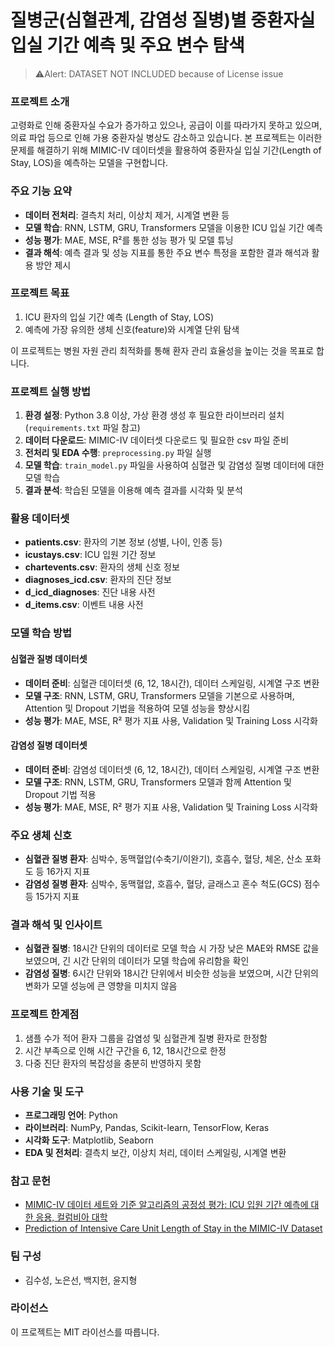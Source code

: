 # 질병군(심혈관계, 감염성 질병)별 중환자실 입실 기간 예측 및 주요 변수 탐색
> ⚠️Alert: DATASET NOT INCLUDED because of License issue

### 프로젝트 소개

고령화로 인해 중환자실 수요가 증가하고 있으나, 공급이 이를 따라가지 못하고 있으며, 의료 파업 등으로 인해 가용 중환자실 병상도 감소하고 있습니다. 본 프로젝트는 이러한 문제를 해결하기 위해 MIMIC-IV 데이터셋을 활용하여 중환자실 입실 기간(Length of Stay, LOS)을 예측하는 모델을 구현합니다.

### 주요 기능 요약

- **데이터 전처리**: 결측치 처리, 이상치 제거, 시계열 변환 등
- **모델 학습**: RNN, LSTM, GRU, Transformers 모델을 이용한 ICU 입실 기간 예측
- **성능 평가**: MAE, MSE, R²를 통한 성능 평가 및 모델 튜닝
- **결과 해석**: 예측 결과 및 성능 지표를 통한 주요 변수 특정을 포함한 결과 해석과 활용 방안 제시

### 프로젝트 목표

1. ICU 환자의 입실 기간 예측 (Length of Stay, LOS)
2. 예측에 가장 유의한 생체 신호(feature)와 시계열 단위 탐색

이 프로젝트는 병원 자원 관리 최적화를 통해 환자 관리 효율성을 높이는 것을 목표로 합니다.

### 프로젝트 실행 방법

1. **환경 설정**: Python 3.8 이상, 가상 환경 생성 후 필요한 라이브러리 설치 (`requirements.txt` 파일 참고)
2. **데이터 다운로드**: MIMIC-IV 데이터셋 다운로드 및 필요한 csv 파일 준비
3. **전처리 및 EDA 수행**: `preprocessing.py` 파일 실행
4. **모델 학습**: `train_model.py` 파일을 사용하여 심혈관 및 감염성 질병 데이터에 대한 모델 학습
5. **결과 분석**: 학습된 모델을 이용해 예측 결과를 시각화 및 분석
    
### 활용 데이터셋

- **patients.csv**: 환자의 기본 정보 (성별, 나이, 인종 등)
- **icustays.csv**: ICU 입원 기간 정보
- **chartevents.csv**: 환자의 생체 신호 정보
- **diagnoses_icd.csv**: 환자의 진단 정보
- **d_icd_diagnoses**: 진단 내용 사전
- **d_items.csv**: 이벤트 내용 사전

### 모델 학습 방법

#### 심혈관 질병 데이터셋

- **데이터 준비**: 심혈관 데이터셋 (6, 12, 18시간), 데이터 스케일링, 시계열 구조 변환
- **모델 구조**: RNN, LSTM, GRU, Transformers  모델을 기본으로 사용하며, Attention 및 Dropout 기법을 적용하여 모델 성능을 향상시킴
- **성능 평가**: MAE, MSE, R² 평가 지표 사용, Validation 및 Training Loss 시각화

#### 감염성 질병 데이터셋

- **데이터 준비**: 감염성 데이터셋 (6, 12, 18시간), 데이터 스케일링, 시계열 구조 변환
- **모델 구조**: RNN, LSTM, GRU, Transformers 모델과 함께 Attention 및 Dropout 기법 적용
- **성능 평가**: MAE, MSE, R² 평가 지표 사용, Validation 및 Training Loss 시각화

### 주요 생체 신호

- **심혈관 질병 환자**: 심박수, 동맥혈압(수축기/이완기), 호흡수, 혈당, 체온, 산소 포화도 등 16가지 지표
- **감염성 질병 환자**: 심박수, 동맥혈압, 호흡수, 혈당, 글래스고 혼수 척도(GCS) 점수 등 15가지 지표

### 결과 해석 및 인사이트

- **심혈관 질병**: 18시간 단위의 데이터로 모델 학습 시 가장 낮은 MAE와 RMSE 값을 보였으며, 긴 시간 단위의 데이터가 모델 학습에 유리함을 확인
- **감염성 질병**: 6시간 단위와 18시간 단위에서 비슷한 성능을 보였으며, 시간 단위의 변화가 모델 성능에 큰 영향을 미치지 않음

### 프로젝트 한계점

1. 샘플 수가 적어 환자 그룹을 감염성 및 심혈관계 질병 환자로 한정함
2. 시간 부족으로 인해 시간 구간을 6, 12, 18시간으로 한정
3. 다중 진단 환자의 복잡성을 충분히 반영하지 못함

### 사용 기술 및 도구

- **프로그래밍 언어**: Python
- **라이브러리**: NumPy, Pandas, Scikit-learn, TensorFlow, Keras
- **시각화 도구**: Matplotlib, Seaborn
- **EDA 및 전처리**: 결측치 보간, 이상치 처리, 데이터 스케일링, 시계열 변환
  
### 참고 문헌

- [MIMIC-IV 데이터 세트와 기준 알고리즘의 공정성 평가: ICU 입원 기간 예측에 대한 응용, 컬럼비아 대학](https://ar5iv.labs.arxiv.org/html/2401.00902)
- [Prediction of Intensive Care Unit Length of Stay in the MIMIC-IV Dataset](https://www.mdpi.com/2076-3417/13/12/6930)

### 팀 구성

- 김수성, 노은선, 백지헌, 윤지형

### 라이선스

이 프로젝트는 MIT 라이선스를 따릅니다.



